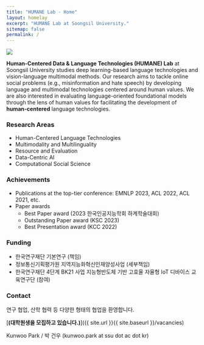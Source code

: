 ```yaml
---
title: "HUMANE Lab - Home"
layout: homelay
excerpt: "HUMANE Lab at Soongsil University."
sitemap: false
permalink: /
---
```


<img src="{{ site.url }}{{ site.baseurl }}/images/teampic/202312_ksc.jpg" style="max-width:100%; height:auto;"/>

**Human-Centered Data & Language Technologies (HUMANE) Lab** at Soongsil University studies deep learning-based language technologies and vision-language multimodal methods. 
Our research aims to tackle online social problems (e.g., misinformation and hate speech) by developing language and multimodal technologies centered around human values.
We are also interested in evaluating language-oriented foundational models through the lens of human values for facilitating the development of **human-centered** language technologies.

### Research Areas

- Human-Centered Language Technologies
- Multimodality and Multilinguality
- Resource and Evaluation
- Data-Centric AI
- Computational Social Science

### Achievements

- Publications at the top-tier conference: EMNLP 2023, ACL 2022, ACL 2021, etc.
- Paper awards
  + Best Paper award (2023 한국인공지능학회 하계학술대회)
  + Outstanding Paper award (KSC 2023)
  + Best Presentation award (KCC 2022)

### Funding

- 한국연구재단 기본연구 (책임)
- 정보통신기획평가원 지역지능화혁신인재양성사업 (세부책임)
- 한국연구재단 4단계 BK21 사업 지능형반도체 기반 고효율 자율형 IoT 디바이스 교육연구단 (참여)

### Contact

연구 협업, 산학 협력 등 다양한 형태의 협업을 환영합니다.

[**(대학원생을 모집하고 있습니다.)**]({{ site.url }}{{ site.baseurl }}/vacancies)

Kunwoo Park / 박 건우 (kunwoo.park at ssu dot ac dot kr)

 
